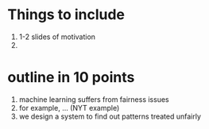 
# Things to include
1. 1-2 slides of motivation
2. 

# outline in 10 points
1. machine learning suffers from fairness issues
2. for example, ... (NYT example)
3. we design a system to find out patterns treated unfairly


